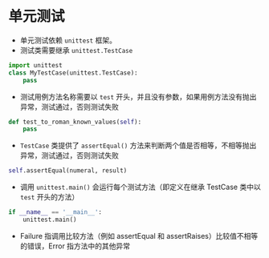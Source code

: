 # 单元测试

- 单元测试依赖 `unittest` 框架。
- 测试类需要继承 `unittest.TestCase`

```py
import unittest
class MyTestCase(unittest.TestCase):
    pass
```

- 测试用例方法名称需要以 `test` 开头，并且没有参数，如果用例方法没有抛出异常，测试通过，否则测试失败

```py
def test_to_roman_known_values(self):
    pass
```

- `TestCase` 类提供了 `assertEqual()` 方法来判断两个值是否相等，不相等抛出异常，测试通过，否则测试失败

```py
self.assertEqual(numeral, result)
```

- 调用 `unittest.main()` 会运行每个测试方法（即定义在继承 TestCase 类中以 `test` 开头的方法）

```py
if __name__ == '__main__':
    unittest.main()
```

- Failure 指调用比较方法（例如 assertEqual 和 assertRaises）比较值不相等的错误，Error 指方法中的其他异常
